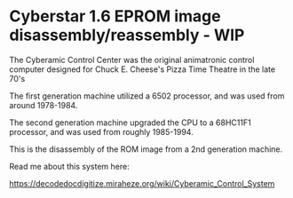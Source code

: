 
# Cyberstar 1.6 EPROM image disassembly/reassembly - WIP

The Cyberamic Control Center was the original animatronic control computer designed for Chuck E. Cheese's Pizza Time Theatre in the late 70's

The first generation machine utilized a 6502 processor, and was used from around 1978-1984.

The second generation machine upgraded the CPU to a 68HC11F1 processor, and was used from roughly 1985-1994.

This is the disassembly of the ROM image from a 2nd generation machine.

Read me about this system here:

https://decodedocdigitize.miraheze.org/wiki/Cyberamic_Control_System
